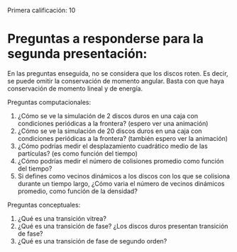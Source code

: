 Primera calificación: 10

# Preguntas a responderse para la segunda presentación: 

En las preguntas enseguida, no se considera que los discos roten. Es decir, se puede omitir la conservación de momento angular. Basta con que haya conservación de momento lineal y de energía.

Preguntas computacionales: 

1. ¿Cómo se ve la simulación de 2 discos duros en una caja con condiciones periódicas a la frontera? (espero ver una animación)
2. ¿Cómo se ve la simulación de 20 discos duros en una caja con condiciones periódicas a la frontera? (también espero ver la animación)
3. ¿Cómo podrías medir el desplazamiento cuadrático medio de las partículas? (es como función del tiempo)
4. ¿Cómo podrías medir el número de colisiones promedio como función del tiempo? 
5. Si defines como vecinos dinámicos a los discos con los que se colisiona durante un tiempo largo, ¿Cómo varia el número de vecinos dinámicos promedio, como función de la densidad?

Preguntas conceptuales: 

1. ¿Qué es una transición vitrea? 
2. ¿Qué es una transición de fase? ¿Los discos duros presentan transición de fase? 
3. ¿Qué es una transición de fase de segundo orden?
